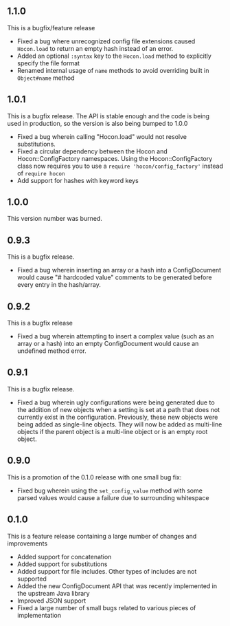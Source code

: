 ## 1.1.0
This is a bugfix/feature release

* Fixed a bug where unrecognized config file extensions caused `Hocon.load` to return an empty
  hash instead of an error.
* Added an optional `:syntax` key to the `Hocon.load` method to explicitly specify the file format
* Renamed internal usage of `name` methods to avoid overriding built in `Object#name` method

## 1.0.1

This is a bugfix release.
The API is stable enough and the code is being used in production, so the version is also being bumped to 1.0.0

* Fixed a bug wherein calling "Hocon.load" would not
  resolve substitutions.
* Fixed a circular dependency between the Hocon and Hocon::ConfigFactory
  namespaces. Using the Hocon::ConfigFactory class now requires you to
  use a `require 'hocon/config_factory'` instead of `require hocon`
* Add support for hashes with keyword keys

## 1.0.0

This version number was burned.

## 0.9.3

This is a bugfix release.

* Fixed a bug wherein inserting an array or a hash into a ConfigDocument would cause
  "# hardcoded value" comments to be generated before every entry in the hash/array.

## 0.9.2

This is a bugfix release

* Fixed a bug wherein attempting to insert a complex value (such as an array or a hash) into an empty
  ConfigDocument would cause an undefined method error.

## 0.9.1

This is a bugfix release.
* Fixed a bug wherein ugly configurations were being generated due to the addition of new objects when a setting
  is set at a path that does not currently exist in the configuration. Previously, these new objects were being
  added as single-line objects. They will now be added as multi-line objects if the parent object is a multi-line
  object or is an empty root object.

## 0.9.0

This is a promotion of the 0.1.0 release with one small bug fix:
* Fixed bug wherein using the `set_config_value` method with some parsed values would cause a failure due to surrounding whitespace

## 0.1.0

This is a feature release containing a large number of changes and improvements

* Added support for concatenation
* Added support for substitutions
* Added support for file includes. Other types of includes are not supported
* Added the new ConfigDocument API that was recently implemented in the upstream Java library
* Improved JSON support
* Fixed a large number of small bugs related to various pieces of implementation
